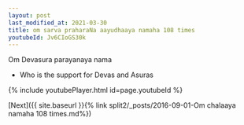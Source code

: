 ```yaml
---
layout: post
last_modified_at: 2021-03-30
title: om sarva praharaNa aayudhaaya namaha 108 times
youtubeId: Jv6CIoGS30k
---
```

 
 
Om Devasura parayanaya nama 
 
 -  Who is the support for Devas and Asuras 
 
  
 
  
 
 
 
 
 
 


{% include youtubePlayer.html id=page.youtubeId %}
 
[Next]({{ site.baseurl }}{% link  split2/_posts/2016-09-01-Om chalaaya namaha 108 times.md%})
 
